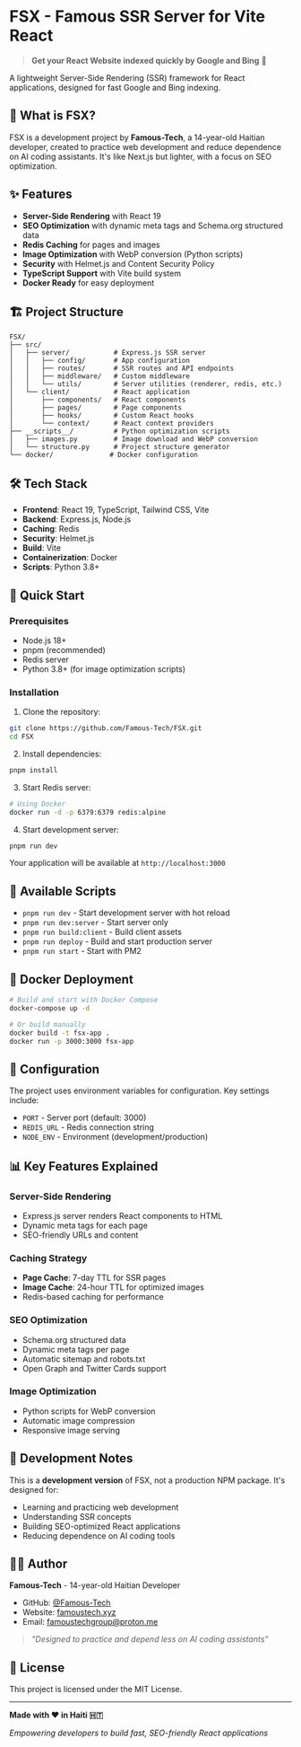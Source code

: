 # FSX - Famous SSR Server for Vite React

> **Get your React Website indexed quickly by Google and Bing** 🎯

A lightweight Server-Side Rendering (SSR) framework for React applications, designed for fast Google and Bing indexing.

## 🚀 What is FSX?

FSX is a development project by **Famous-Tech**, a 14-year-old Haitian developer, created to practice web development and reduce dependence on AI coding assistants. It's like Next.js but lighter, with a focus on SEO optimization.

## ✨ Features

- **Server-Side Rendering** with React 19
- **SEO Optimization** with dynamic meta tags and Schema.org structured data
- **Redis Caching** for pages and images
- **Image Optimization** with WebP conversion (Python scripts)
- **Security** with Helmet.js and Content Security Policy
- **TypeScript Support** with Vite build system
- **Docker Ready** for easy deployment

## 🏗️ Project Structure

```
FSX/
├── src/
│   ├── server/           # Express.js SSR server
│   │   ├── config/       # App configuration
│   │   ├── routes/       # SSR routes and API endpoints
│   │   ├── middleware/   # Custom middleware
│   │   └── utils/        # Server utilities (renderer, redis, etc.)
│   └── client/           # React application
│       ├── components/   # React components
│       ├── pages/        # Page components
│       ├── hooks/        # Custom React hooks
│       └── context/      # React context providers
├── __scripts__/          # Python optimization scripts
│   ├── images.py         # Image download and WebP conversion
│   └── structure.py      # Project structure generator
└── docker/              # Docker configuration
```

## 🛠️ Tech Stack

- **Frontend**: React 19, TypeScript, Tailwind CSS, Vite
- **Backend**: Express.js, Node.js
- **Caching**: Redis
- **Security**: Helmet.js
- **Build**: Vite
- **Containerization**: Docker
- **Scripts**: Python 3.8+

## 🚀 Quick Start

### Prerequisites

- Node.js 18+
- pnpm (recommended)
- Redis server
- Python 3.8+ (for image optimization scripts)

### Installation

1. Clone the repository:
```bash
git clone https://github.com/Famous-Tech/FSX.git
cd FSX
```

2. Install dependencies:
```bash
pnpm install
```

3. Start Redis server:
```bash
# Using Docker
docker run -d -p 6379:6379 redis:alpine
```

4. Start development server:
```bash
pnpm run dev
```

Your application will be available at `http://localhost:3000`

## 📝 Available Scripts

- `pnpm run dev` - Start development server with hot reload
- `pnpm run dev:server` - Start server only
- `pnpm run build:client` - Build client assets
- `pnpm run deploy` - Build and start production server
- `pnpm run start` - Start with PM2

## 🐳 Docker Deployment

```bash
# Build and start with Docker Compose
docker-compose up -d

# Or build manually
docker build -t fsx-app .
docker run -p 3000:3000 fsx-app
```

## 🔧 Configuration

The project uses environment variables for configuration. Key settings include:

- `PORT` - Server port (default: 3000)
- `REDIS_URL` - Redis connection string
- `NODE_ENV` - Environment (development/production)

## 📊 Key Features Explained

### Server-Side Rendering
- Express.js server renders React components to HTML
- Dynamic meta tags for each page
- SEO-friendly URLs and content

### Caching Strategy
- **Page Cache**: 7-day TTL for SSR pages
- **Image Cache**: 24-hour TTL for optimized images
- Redis-based caching for performance

### SEO Optimization
- Schema.org structured data
- Dynamic meta tags per page
- Automatic sitemap and robots.txt
- Open Graph and Twitter Cards support

### Image Optimization
- Python scripts for WebP conversion
- Automatic image compression
- Responsive image serving

## 🧪 Development Notes

This is a **development version** of FSX, not a production NPM package. It's designed for:

- Learning and practicing web development
- Understanding SSR concepts
- Building SEO-optimized React applications
- Reducing dependence on AI coding tools

## 👨‍💻 Author

**Famous-Tech** - 14-year-old Haitian Developer

- GitHub: [@Famous-Tech](https://github.com/Famous-Tech)
- Website: [famoustech.xyz](https://famoustech.xyz)
- Email: famoustechgroup@proton.me

> *"Designed to practice and depend less on AI coding assistants"*

## 📄 License

This project is licensed under the MIT License.

---

**Made with ❤️ in Haiti 🇭🇹**

*Empowering developers to build fast, SEO-friendly React applications*
